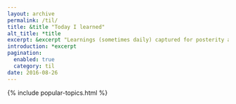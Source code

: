 ```yaml
---
layout: archive
permalink: /til/
title: &title "Today I learned"
alt_title: *title
excerpt: &excerpt "Learnings (sometimes daily) captured for posterity and educational purposes. There is a shitload of things that I learn daily. You can categorize those small posts into something like my notebook."
introduction: *excerpt
pagination: 
  enabled: true
  category: til
date: 2016-08-26
---
```


{% include popular-topics.html %}

